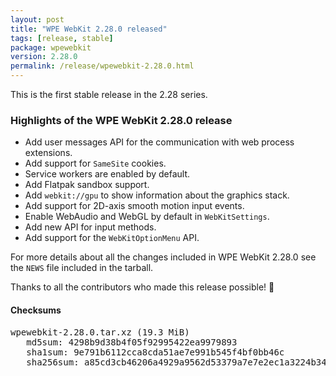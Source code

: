 ```yaml
---
layout: post
title: "WPE WebKit 2.28.0 released"
tags: [release, stable]
package: wpewebkit
version: 2.28.0
permalink: /release/wpewebkit-2.28.0.html
---
```


This is the first stable release in the 2.28 series.

### Highlights of the WPE WebKit 2.28.0 release

- Add user messages API for the communication with web process extensions.
- Add support for `SameSite` cookies.
- Service workers are enabled by default.
- Add Flatpak sandbox support.
- Add `webkit://gpu` to show information about the graphics stack.
- Add support for 2D-axis smooth motion input events.
- Enable WebAudio and WebGL by default in `WebKitSettings`.
- Add new API for input methods.
- Add support for the `WebKitOptionMenu` API.

For more details about all the changes included in WPE WebKit 2.28.0 see the
`NEWS` file included in the tarball.

Thanks to all the contributors who made this release possible! 🎉


#### Checksums

<pre>
wpewebkit-2.28.0.tar.xz (19.3 MiB)
   md5sum: 4298b9d38b4f05f92995422ea9979893
   sha1sum: 9e791b6112cca8cda51ae7e991b545f4bf0bb46c
   sha256sum: a85cd3cb46206a4929a9562d53379a7e7e2ec1a3224b34e2dcf5da30bb906722
</pre>
